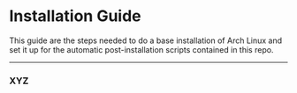# Installation Guide

This guide are the steps needed to do a base installation of Arch Linux and set it up for the automatic post-installation scripts contained in this repo.

---

### XYZ
